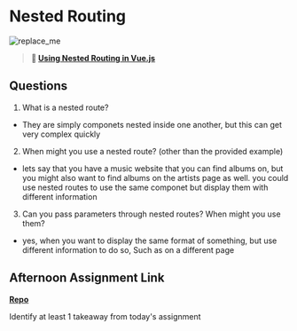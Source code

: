 # Nested Routing

![replace_me](https://codeworks.blob.core.windows.net/public/assets/img/illustrations/placeholder.svg)

> **📖 [Using Nested Routing in Vue.js](https://codeworksacademy.com/fs-student-guide/resources/wk6/04-Child-Routes)**

## Questions

1. What is a nested route?
- They are simply componets nested inside one another, but this can get very complex quickly
2. When might you use a nested route? (other than the provided example)
- lets say that you have a music website that you can find albums on, but you might also want to find albums on the artists page as well. you could use nested routes to use the same componet but display them with different information
3. Can you pass parameters through nested routes? When might you use them?
- yes, when you want to display the same format of something, but use different information to do so, Such as on a different page
## Afternoon Assignment Link

**[Repo](https://github.com/wstippetts/bloggr-team)**

Identify at least 1 takeaway from today's assignment
